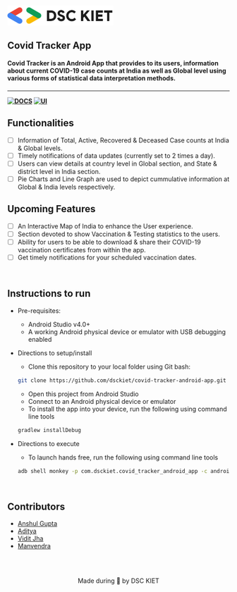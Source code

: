 <p align="left">
	<img width="240" src="https://raw.githubusercontent.com/dsckiet/resources/master/dsckiet-logo.png" />
	<h2 align="left"> Covid Tracker App </h2>
	<h4 align="left"> Covid Tracker is an Android App that provides to its users, information about current COVID-19 case counts at India as well as Global level using various forms of statistical data interpretation methods. <h4>
</p>

---
[![DOCS](https://img.shields.io/badge/Documentation-see%20docs-green?style=for-the-badge&logo=appveyor)](INSERT_LINK_FOR_DOCS_HERE) 
  [![UI ](https://img.shields.io/badge/User%20Interface-Link%20to%20UI-orange?style=for-the-badge&logo=appveyor)](INSERT_UI_LINK_HERE)


## Functionalities
- [ ] Information of Total, Active, Recovered & Deceased Case counts at India & Global levels.
- [ ] Timely notifications of data updates (currently set to 2 times a day).
- [ ] Users can view details at country level in Global section, and State & district level in India section.
- [ ] Pie Charts and Line Graph are used to depict cummulative information at Global & India levels respectively.

## Upcoming Features
- [ ] An Interactive Map of India to enhance the User experience.
- [ ] Section devoted to show Vaccination & Testing statistics to the users.
- [ ] Ability for users to be able to download & share their COVID-19 vaccination certificates from within the app.
- [ ] Get timely notifications for your scheduled vaccination dates.

<br>


## Instructions to run

* Pre-requisites:
	-  Android Studio v4.0+
	-  A working Android physical device or emulator with USB debugging enabled

* Directions to setup/install
	- Clone this repository to your local folder using Git bash:
	```bash
	git clone https://github.com/dsckiet/covid-tracker-android-app.git
	```
	- Open this project from Android Studio
	- Connect to an Android physical device or emulator
	- To install the app into your device, run the following using command line tools
	```bash
	gradlew installDebug
	```

* Directions to execute
	-  To launch hands free, run the following using command line tools
	```bash
	adb shell monkey -p com.dsckiet.covid_tracker_android_app -c android.intent.category.LAUNCHER 1
	```

<br>

## Contributors

* [Anshul Gupta](https://github.com/Anshul1507)
* [Aditya](https://github.com/ydasc815)
* [Vidit Jha](http://github.com/jhavidit)
* [Manvendra](https://github.com/MANNU-BOT)



<br>
<br>

<p align="center">
	Made during 🌙 by DSC KIET
</p>
